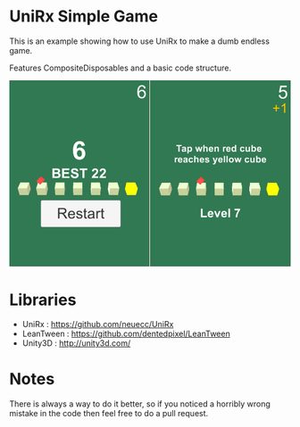 # UniRx Simple Game
This is an example showing how to use UniRx to make a dumb endless game.

Features CompositeDisposables and a basic code structure.

![Screenshot](/Img/screencap.png?raw=true "Optional Title")

# Libraries

- UniRx : https://github.com/neuecc/UniRx
- LeanTween : https://github.com/dentedpixel/LeanTween
- Unity3D : http://unity3d.com/

# Notes
There is always a way to do it better, so if you noticed a horribly wrong mistake in the code then feel free to do a pull request.
